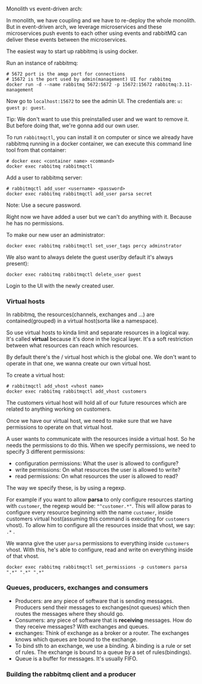 Monolith vs event-driven arch:

In monolith, we have coupling and we have to re-deploy the whole monolith. But in event-driven arch, we leverage microservices and
these microservices push events to each other using events and rabbitMQ can deliver these events between the microservices.

The easiest way to start up rabbitmq is using docker.

Run an instance of rabbitmq:
```shell
# 5672 port is the amqp port for connections
# 15672 is the port used by admin(management) UI for rabbitmq
docker run -d --name rabbitmq 5672:5672 -p 15672:15672 rabbitmq:3.11-management
```

Now go to `localhost:15672` to see the admin UI. The credentials are: `u: guest p: guest`.

Tip: We don't want to use this preinstalled user and we want to remove it. But before doing that, we're gonna add our own user.

To run `rabbitmqctl`, you can install it on computer or since we already have rabbitmq running in a docker container, we can execute this
command line tool from that container:
```shell
# docker exec <container name> <command>
docker exec rabbitmq rabbitmqctl
```

Add a user to rabbitmq server:
```shell
# rabbitmqctl add_user <username> <password>
docker exec rabbitmq rabbitmqctl add_user parsa secret
```
Note: Use a secure password.

Right now we have added a user but we can't do anything with it. Because he has no permissions.

To make our new user an administrator:
```shell
docker exec rabbitmq rabbitmqctl set_user_tags percy adminstrator
```

We also want to always delete the guest user(by default it's always present):
```shell
docker exec rabbitmq rabbitmqctl delete_user guest
```

Login to the UI with the newly created user.

### Virtual hosts
In rabbitmq, the resources(channels, exchanges and ...) are contained(grouped) in a virtual host(sorta like a namespace).

So use virtual hosts to kinda limit and separate resources in a logical way. It's called **virtual** because it's done in the logical layer.
It's a soft restriction between what resources can reach which resources.

By default there's the / virtual host which is the global one. We don't want to operate in that one, we wanna create our own virtual host.

To create a virtual host:
```shell
# rabbitmqctl add_vhost <vhost name>
docker exec rabbitmq rabbitmqctl add_vhost customers
```
The customers virtual host will hold all of our future resources which are related to anything working on customers.

Once we have our virtual host, we need to make sure that we have permissions to operate on that virtual host.

A user wants to communicate with the resources inside a virtual host. So he needs the permissions to do this.
When we specify permissions, we need to specify 3 different permissions:
- configuration permissions: What the user is allowed to configure?
- write permissions: On what resources the user is allowed to write?
- read permissions: On what resources the user is allowed to read?

The way we specify these, is by using a regexp.

For example if you want to allow **parsa** to only configure resources starting with `customer`,  the regexp would be: `"^customer.*"`.
This will allow paras to configure every resource beginning with the name `customer`, inside customers virtual host(assuming this command is
executing for `customers` vhost). To allow him to configure all the resources inside that vhost, we say: `.*` .

We wanna give the user `parsa` permissions to everything inside `customers` vhost. With this, he's able to configure, read and write on everything
inside of that vhost.
```shell
docker exec rabbitmq rabbitmqctl set_permissions -p customers parsa ".*" ".*" ".*"
```

### Queues, producers, exchanges and consumers
- Producers: are any piece of software that is sending messages. Producers send their messages to exchanges(not queues) which then routes 
the messages where they should go.
- Consumers: any piece of software that is **receiving** messages. How do they receive messages? With exchanges and queues. 
- exchanges: Think of exchange as a broker or a router. The exchanges knows which queues are bound to the exchange. 
- To bind sth to an exchange, we use a binding. A binding is a rule or set of rules. The exchange is bound to a queue by a set of rules(bindings). 
- Queue is a buffer for messages. It's usually FIFO.

### Building the rabbitmq client and a producer